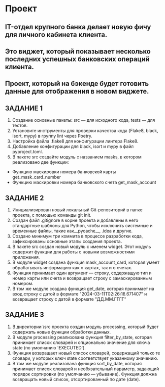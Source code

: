 # Проект


## IT-отдел крупного банка делает новую фичу для личного кабинета клиента. 
## Это виджет, который показывает несколько последних успешных банковских операций клиента.
## Проект, который на бэкенде будет готовить данные для отображения в новом виджете.


## ЗАДАНИЕ 1

1. Создание основные пакеты: src — для исходного кода, tests — для тестов.
2. Установите инструменты для проверки качества кода (Flake8, black, isort, mypy) в группу lint через Poetry.
3. Настройка файла .flake8 для конфигурации линтера Flake8.
4. Добавление конфигурации для black, isort и mypy в файл pyproject.toml.
5. В пакете src создайте модуль с названием masks, в котором реализовано две функции:
- Функцию маскировки номера банковской карты get_mask_card_number
- Функцию маскировки номера банковского счета get_mask_account


## ЗАДАНИЕ 2

1. Инициализирован новый локальный Git-репозиторий в папке проекта, с помощью команды git init.
2. Создан файл .gitignore в корне проекта и добавлены в него стандартные шаблоны для Python, чтобы исключить системные и временные файлы, такие как__pycache__, .idea и другие.
3. Создано минимум три коммита в процессе разработки кода, зафиксированы основные этапы создания проекта.
4. В пакете src создан новый модуль с именем widget. Этот модуль содержит функции для работы с новыми возможностями приложения.
5. В модуле widget создана функция mask_account_card, которая умеет обрабатывать информацию как о картах, так и о счетах.
6. Функция принимает один аргумент — строку, содержащую тип и номер карты или счета и возвращает строку с замаскированным номером.
7. В том же модуле создана функция get_date, которая принимает на вход строку с датой в формате "2024-03-11T02:26:18.671407" и возвращает строку с датой в формате "ДД.ММ.ГГГГ"


## ЗАДАНИЕ 3

1. В директории \src проекта создан модуль processing, который будет содержать новые функции обработки данных.
2. В модуле processing реализована функция filter_by_state, которая принимает список словарей и опционально значение для ключа state (по умолчанию 'EXECUTED'). 
3. Функция возвращает новый список словарей, содержащий только те словари, у которых ключ state соответствует указанному значению.
4. В том же модуле реализована функция sort_by_date, которая принимает список словарей и необязательный параметр, задающий порядок сортировки (по умолчанию — убывание). Функция должна возвращать новый список, отсортированный по дате (date).


